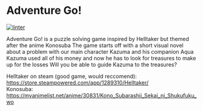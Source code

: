 # Adventure Go!
[![linter](https://github.com/osamaHamad-github/final_project/workflows/linter/badge.svg)](https://github.com/marketplace/actions/super-linter)

Adventure Go! is a puzzle solving game inspired by Helltaker but themed after the anime Konosuba
The game starts off with a short visual novel about a problem with our main character Kazuma and his companion Aqua
Kazuma used all of his money and now he has to look for treasures to make up for the losses
Will you be able to guide Kazuma to the treasures?

Helltaker on steam (good game, would reccomend): https://store.steampowered.com/app/1289310/Helltaker/ <br />
Konosuba: https://myanimelist.net/anime/30831/Kono_Subarashii_Sekai_ni_Shukufuku_wo
